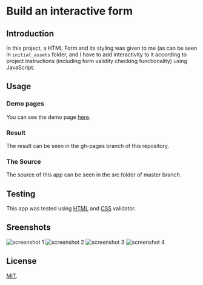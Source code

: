 # Build an interactive form

## Introduction

In this project, a HTML Form and its styling was given to me (as can be seen in `initial_assets` folder, and I have to add interactivity to it according to project instructions (including form validity checking functionality) using JavaScript.

## Usage

### Demo pages

You can see the demo page [here](https://wahidyankf.github.io/build-an-interactive-form/).

### Result

The result can be seen in the gh-pages branch of this repository.

### The Source

The source of this app can be seen in the src folder of master branch. 

## Testing

This app was tested using [HTML](https://validator.w3.org/) and [CSS](https://jigsaw.w3.org/css-validator/) validator.

## Sreenshots

![screenshot 1](screenshots/screenshot1.png)
![screenshot 2](screenshots/screenshot2.png)
![screenshot 3](screenshots/screenshot3.png)
![screenshot 4](screenshots/screenshot4.png)

## License

[MIT](https://en.wikipedia.org/wiki/MIT_License).